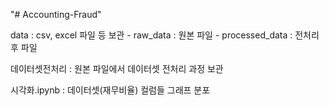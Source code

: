 "# Accounting-Fraud" 

data : csv, excel 파일 등 보관
    - raw_data : 원본 파일
    - processed_data : 전처리 후 파일

데이터셋전처리 : 원본 파일에서 데이터셋 전처리 과정 보관

시각화.ipynb : 데이터셋(재무비율) 컬럼들 그래프 분포 
